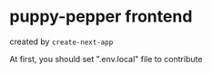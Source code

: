 # puppy-pepper frontend

created by ```create-next-app```

At first, you should set ".env.local" file to contribute